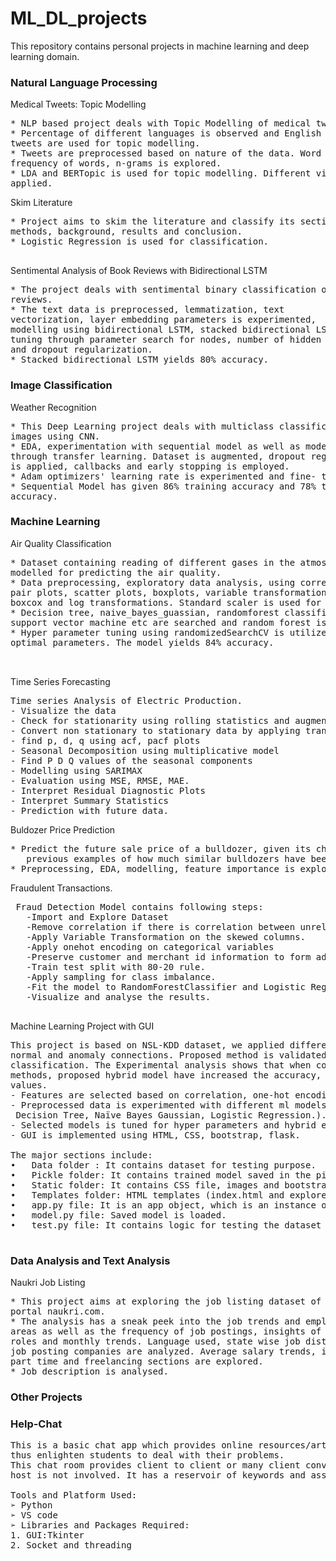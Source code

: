 # ML_DL_projects 


This repository contains personal projects in machine learning and deep learning domain. 
### Natural Language Processing
Medical Tweets: Topic Modelling
<pre>
* NLP based project deals with Topic Modelling of medical tweets.
* Percentage of different languages is observed and English language
tweets are used for topic modelling.
* Tweets are preprocessed based on nature of the data. Word Cloud,
frequency of words, n-grams is explored.
* LDA and BERTopic is used for topic modelling. Different visualizations are
applied.
</pre>
Skim Literature
<pre>
* Project aims to skim the literature and classify its sections: objective,
methods, background, results and conclusion.
* Logistic Regression is used for classification.<br>
</pre> 

Sentimental Analysis of Book Reviews with Bidirectional
LSTM
<pre>
* The project deals with sentimental binary classification of book
reviews. 
* The text data is preprocessed, lemmatization, text
vectorization, layer embedding parameters is experimented,
modelling using bidirectional LSTM, stacked bidirectional LSTM. Fine
tuning through parameter search for nodes, number of hidden layers
and dropout regularization.
* Stacked bidirectional LSTM yields 80% accuracy. 
</pre> 
### Image Classification
Weather Recognition
<pre>
* This Deep Learning project deals with multiclass classification of weather
images using CNN.
* EDA, experimentation with sequential model as well as modelling
through transfer learning. Dataset is augmented, dropout regularization
is applied, callbacks and early stopping is employed.
* Adam optimizers' learning rate is experimented and fine- tuned.
* Sequential Model has given 86% training accuracy and 78% test
accuracy.
</pre> 

### Machine Learning
Air Quality Classification
<pre>
* Dataset containing reading of different gases in the atmosphere is
modelled for predicting the air quality.
* Data preprocessing, exploratory data analysis, using correlation matrix,
pair plots, scatter plots, boxplots, variable transformation is done using
boxcox and log transformations. Standard scaler is used for scaling.
* Decision tree, naive_bayes_guassian, randomforest classifier, Xgb,
support vector machine etc are searched and random forest is chosen.
* Hyper parameter tuning using randomizedSearchCV is utilized to choose
optimal parameters. The model yields 84% accuracy.
<br>
</pre>  

Time Series Forecasting
<pre>
Time series Analysis of Electric Production. 
- Visualize the data
- Check for stationarity using rolling statistics and augmented dickey fuller test
- Convert non stationary to stationary data by applying tranaformation and differencing techniques.
- find p, d, q using acf, pacf plots
- Seasonal Decomposition using multiplicative model
- Find P D Q values of the seasonal components
- Modelling using SARIMAX
- Evaluation using MSE, RMSE, MAE.
- Interpret Residual Diagnostic Plots
- Interpret Summary Statistics
- Prediction with future data.
</pre>
Buldozer Price Prediction 
<pre>
* Predict the future sale price of a bulldozer, given its characteristics and 
   previous examples of how much similar bulldozers have been sold for. 
* Preprocessing, EDA, modelling, feature importance is explored. 
</pre>
Fraudulent Transactions. 
<pre>
 Fraud Detection Model contains following steps:
   -Import and Explore Dataset
   -Remove correlation if there is correlation between unrelated features. 
   -Apply Variable Transformation on the skewed columns. 
   -Apply onehot encoding on categorical variables
   -Preserve customer and merchant id information to form additional categorical features. 
   -Train test split with 80-20 rule. 
   -Apply sampling for class imbalance. 
   -Fit the model to RandomForestClassifier and Logistic Regression. 
   -Visualize and analyse the results. 
  </pre>
Machine Learning Project with GUI  
<pre>
This project is based on NSL-KDD dataset, we applied different algorithms to NSL-KDD data set to classify
normal and anomaly connections. Proposed method is validated by 10 fold cross validation for the
classification. The Experimental analysis shows that when compared to other classification
methods, proposed hybrid model have increased the accuracy, precision, recall and f-measure
values.
- Features are selected based on correlation, one-hot encoding, standard scaling is applied.
- Preprocessed data is experimented with different ml models (Naïve Bayes Bernoulli, KNN,
 Decision Tree, Naïve Bayes Gaussian, Logistic Regression.).
- Selected models is tuned for hyper parameters and hybrid ensemble is performed.
- GUI is implemented using HTML, CSS, bootstrap, flask.

The major sections include:
•	Data folder : It contains dataset for testing purpose. 
•	Pickle folder: It contains trained model saved in the pickle format.
•	Static folder: It contains CSS file, images and bootstrap framework. 
•	Templates folder: HTML templates (index.html and explore.html) is contained. 
•	app.py file: It is an app object, which is an instance of the Flask object. It will act as the central configuration object for the entire application. It is used to set up pieces of the application required for extended functionality.
•	model.py file: Saved model is loaded. 
•	test.py file: It contains logic for testing the dataset whose results are displayed in explore.html 

</pre>


### Data Analysis and Text Analysis 
Naukri Job Listing 
<pre>
* This project aims at exploring the job listing dataset of professional job
portal naukri.com.
* The analysis has a sneak peek into the job trends and employment hub
areas as well as the frequency of job postings, insights of high paying job
roles and monthly trends. Language used, state wise job distributions, top
job posting companies are analyzed. Average salary trends, insights into
part time and freelancing sections are explored.
* Job description is analysed. 
</pre>

### Other Projects

### Help-Chat
<pre>
This is a basic chat app which provides online resources/articles based on the chats and 
thus enlighten students to deal with their problems. 
This chat room provides client to client or many client conversation thus third person or 
host is not involved. It has a reservoir of keywords and associated online link in a csv file. As the keyword is involved in the chat, the clickable link pops up. 

Tools and Platform Used:
➢ Python
➢ VS code
➢ Libraries and Packages Required:
1. GUI:Tkinter
2. Socket and threading 
</pre>
